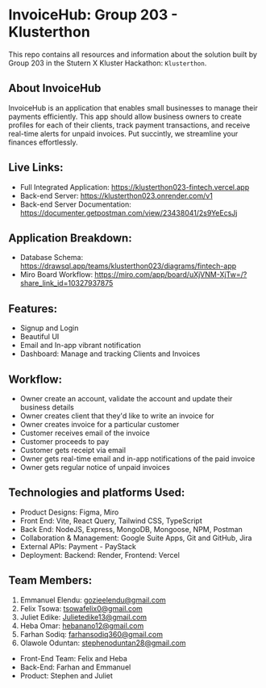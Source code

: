 # InvoiceHub: Group 203 - Klusterthon

This repo contains all resources and information about the solution built by Group 203 in the Stutern X Kluster Hackathon: `Klusterthon`.

## About InvoiceHub

InvoiceHub is an application that enables small businesses to manage their payments efficiently. This app should allow business owners to create profiles for each of their clients, track payment transactions, and receive real-time alerts for unpaid invoices.
Put succintly, we streamline your finances effortlessly.

## Live Links:
- Full Integrated Application: https://klusterthon023-fintech.vercel.app
- Back-end Server: https://klusterthon023.onrender.com/v1
- Back-end Server Documentation: https://documenter.getpostman.com/view/23438041/2s9YeEcsJj

## Application Breakdown:
- Database Schema: https://drawsql.app/teams/klusterthon023/diagrams/fintech-app
- Miro Board Workflow: https://miro.com/app/board/uXjVNM-XjTw=/?share_link_id=10327937875
  
## Features:
- Signup and Login
- Beautiful UI
- Email and In-app vibrant notification
- Dashboard: Manage and tracking Clients and Invoices

## Workflow:
- Owner create an account, validate the account and update their business details
- Owner creates client that they'd like to write an invoice for
- Owner creates invoice for a particular customer
- Customer receives email of the invoice
- Customer proceeds to pay
- Customer gets receipt via email
- Owner gets real-time email and in-app notifications of the paid invoice
- Owner gets regular notice of unpaid invoices

## Technologies and platforms Used:
- Product Designs: Figma, Miro
- Front End: Vite, React Query, Tailwind CSS, TypeScript
- Back End: NodeJS, Express, MongoDB, Mongoose, NPM, Postman
- Collaboration & Management: Google Suite Apps, Git and GitHub, Jira
- External APIs: Payment - PayStack
- Deployment: Backend: Render, Frontend: Vercel

## Team Members:
1. Emmanuel Elendu: gozieelendu@gmail.com
2. Felix Tsowa: tsowafelix0@gmail.com
3. Juliet Edike: Julietedike13@gmail.com
4. Heba Omar: hebanano12@gmail.com
5. Farhan Sodiq: farhansodiq360@gmail.com
6. Olawole Oduntan: stephenoduntan28@gmail.com

- Front-End Team: Felix and Heba
- Back-End: Farhan and Emmanuel
- Product: Stephen and Juliet